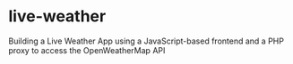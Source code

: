 # live-weather
Building a Live Weather App using a JavaScript-based frontend and a PHP proxy to access the OpenWeatherMap API
